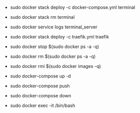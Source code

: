 - sudo docker stack deploy -c docker-compose.yml terminal
- sudo docker stack rm terminal
- sudo docker service logs terminal_server

- sudo docker stack deploy -c traefik.yml traefik

- sudo docker stop $(sudo docker ps -a -q)
- sudo docker rm $(sudo docker ps -a -q)
- sudo docker rmi $(sudo docker images -q)

- sudo docker-compose up -d
- sudo docker-compose push
- sudo docker-compose down

- sudo docker exec -it <NAME> /bin/bash